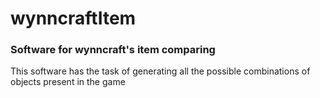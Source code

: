 # wynncraftItem
### Software for wynncraft's item comparing 

This software has the task of generating all the possible combinations of objects present in the game
